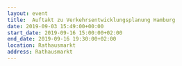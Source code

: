 ```yaml
---
layout: event
title:  Auftakt zu Verkehrsentwicklungsplanung Hamburg
date: 2019-09-03 15:49:00+00:00
start_date: 2019-09-16 15:00:00+02:00
end_date: 2019-09-16 19:30:00+02:00
location: Rathausmarkt
address: Rathausmarkt
---
```

